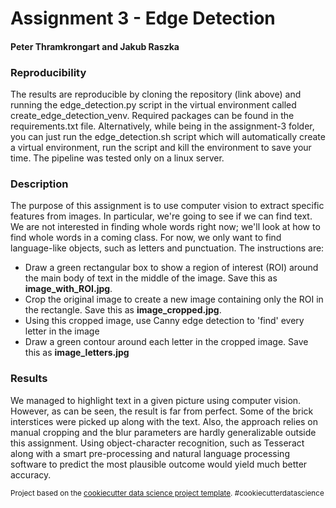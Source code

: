 Assignment 3 - Edge Detection 
==============================
#### Peter Thramkrongart and Jakub Raszka

### Reproducibility

The results are reproducible by cloning the repository (link above) and running the edge_detection.py script in the virtual environment called create_edge_detection_venv. Required packages can be found in the requirements.txt file. Alternatively, while being in the assignment-3 folder, you can just run the edge_detection.sh script which will automatically create a virtual environment, run the script and kill the environment to save your time. The pipeline was tested only on a linux server.

###  Description

The purpose of this assignment is to use computer vision to extract specific features from images. In particular, we're going to see if we can find text. We are not interested in finding whole words right now; we'll look at how to find whole words in a coming class. For now, we only want to find language-like objects, such as letters and punctuation. The instructions are:
*	Draw a green rectangular box to show a region of interest (ROI) around the main body of text in the middle of the image. Save this as __image_with_ROI.jpg__.
*	Crop the original image to create a new image containing only the ROI in the rectangle. Save this as __image_cropped.jpg__.
*	Using this cropped image, use Canny edge detection to 'find' every letter in the image
*	Draw a green contour around each letter in the cropped image. Save this as __image_letters.jpg__


### Results

We managed to highlight text in a given picture using computer vision. However, as can be seen, the result is far from perfect. Some of the brick interstices were picked up along with the text. Also, the approach relies on manual cropping and the blur parameters are hardly generalizable outside this assignment. Using object-character recognition, such as Tesseract along with a smart pre-processing and natural language processing software to predict the most plausible outcome would yield much better accuracy. 





<p><small>Project based on the <a target="_blank" href="https://drivendata.github.io/cookiecutter-data-science/">cookiecutter data science project template</a>. #cookiecutterdatascience</small></p>
